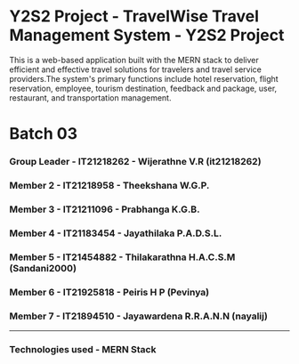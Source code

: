 # Y2S2 Project - TravelWise Travel Management System - Y2S2 Project
This is a web-based application built with the MERN stack to deliver efficient and effective travel solutions for travelers and travel service providers.The system's primary functions include hotel reservation, flight reservation, employee, tourism destination, feedback and package, user, restaurant, and transportation management.

# Batch 03
### Group Leader - IT21218262 - Wijerathne V.R (it21218262)
### Member 2 - IT21218958 - Theekshana W.G.P.
### Member 3 - IT21211096 - Prabhanga K.G.B.
### Member 4 - IT21183454 - Jayathilaka P.A.D.S.L.
### Member 5 - IT21454882 - Thilakarathna H.A.C.S.M (Sandani2000)
### Member 6 - IT21925818 - Peiris H P (Pevinya)
### Member 7 - IT21894510 - Jayawardena R.R.A.N.N (nayalij)

---
### Technologies used - MERN Stack



